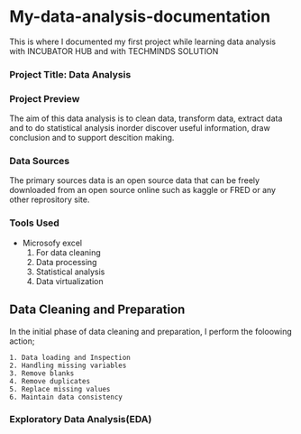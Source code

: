 # My-data-analysis-documentation
This is where I documented my first project while learning data analysis with INCUBATOR HUB  and with TECHMINDS SOLUTION

### Project Title: Data Analysis

### Project Preview
The aim of this data analysis is to clean data, transform data, extract data and to do statistical analysis inorder discover useful information, draw conclusion and to support descition making.

### Data Sources
The primary sources data is an open source data that can be freely downloaded from an open source online such as kaggle or FRED or any other reprository site.

### Tools Used
- Microsofy excel 
  1. For data cleaning
  2. Data processing
  3. Statistical analysis
  4. Data virtualization

## Data Cleaning and Preparation
In the initial phase of data cleaning and preparation, I perform the foloowing action;

    1. Data loading and Inspection
    2. Handling missing variables
    3. Remove blanks
    4. Remove duplicates
    5. Replace missing values
    6. Maintain data consistency

### Exploratory Data Analysis(EDA)
    
